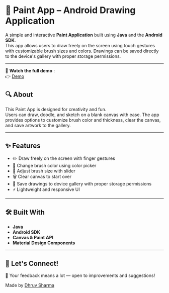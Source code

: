 # 🎨 Paint App – Android Drawing Application

A simple and interactive **Paint Application** built using **Java** and the **Android SDK**.  
This app allows users to draw freely on the screen using touch gestures with customizable brush sizes and colors. Drawings can be saved directly to the device's gallery with proper storage permissions.


---
🎥 **Watch the full demo** :  
👉 [Demo](https://www.linkedin.com/posts/dhruv-sharma-020375267_androiddevelopment-javadeveloper-paintapp-activity-7336360108756520961-wS23?utm_source=share&utm_medium=member_desktop&rcm=ACoAAEFfLNgBkAPAaS7_VdP6LGRPrv_dSNte_vc)

## 🔍 About

This Paint App is designed for creativity and fun.  
Users can draw, doodle, and sketch on a blank canvas with ease. The app provides options to customize brush color and thickness, clear the canvas, and save artwork to the gallery.

---

## ✨ Features

- ✏️ Draw freely on the screen with finger gestures  
- 🎨 Change brush color using color picker  
- 📏 Adjust brush size with slider  
- 🗑️ Clear canvas to start over  
- 💾 Save drawings to device gallery with proper storage permissions  
- ⚡ Lightweight and responsive UI  

---

## 🛠️ Built With

- **Java**
- **Android SDK**
- **Canvas & Paint API**
- **Material Design Components**
---
## 📢 Let's Connect!
 
💬 Your feedback means a lot — open to improvements and suggestions!

Made by [Dhruv Sharma](https://www.linkedin.com/in/dhruv-sharma-020375267/)




